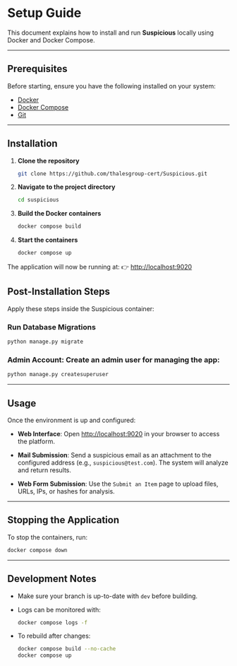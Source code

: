 # Setup Guide

This document explains how to install and run **Suspicious** locally using Docker and Docker Compose.

---

## Prerequisites

Before starting, ensure you have the following installed on your system:

* [Docker](https://docs.docker.com/get-docker/)
* [Docker Compose](https://docs.docker.com/compose/install/)
* [Git](https://git-scm.com/)

---

## Installation

1. **Clone the repository**

   ```bash
   git clone https://github.com/thalesgroup-cert/Suspicious.git
   ```

2. **Navigate to the project directory**

   ```bash
   cd suspicious
   ```

3. **Build the Docker containers**

   ```bash
   docker compose build
   ```

4. **Start the containers**

   ```bash
   docker compose up
   ```

The application will now be running at:
👉 [http://localhost:9020](http://localhost:9020)

## Post-Installation Steps

Apply these steps inside the Suspicious container:

### Run Database Migrations

```bash
python manage.py migrate
```

### **Admin Account:** Create an admin user for managing the app:
    
 ```bash
 python manage.py createsuperuser
 ```
---

## Usage

Once the environment is up and configured:

* **Web Interface**:
  Open [http://localhost:9020](http://localhost:9020) in your browser to access the platform.

* **Mail Submission**:
  Send a suspicious email as an attachment to the configured address (e.g., `suspicious@test.com`). The system will analyze and return results.

* **Web Form Submission**:
  Use the `Submit an Item` page to upload files, URLs, IPs, or hashes for analysis.

---

## Stopping the Application

To stop the containers, run:

```bash
docker compose down
```

---

## Development Notes

* Make sure your branch is up-to-date with `dev` before building.
* Logs can be monitored with:

  ```bash
  docker compose logs -f
  ```

* To rebuild after changes:

  ```bash
  docker compose build --no-cache
  docker compose up
  ```
